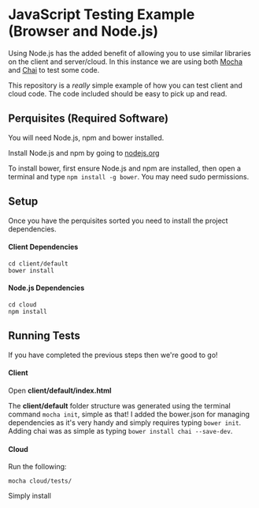 # JavaScript Testing Example (Browser and Node.js)

Using Node.js has the added benefit of allowing you to use similar libraries
on the client and server/cloud. In this instance we are using both
[Mocha](http://visionmedia.github.io/mocha/]) and
[Chai](http://chaijs.com/) to test some code.

This repository is a *really* simple example of how you can test client and
cloud code. The code included should be easy to pick up
and read.

## Perquisites (Required Software)
You will need Node.js, npm and bower installed.

Install Node.js and npm by going to [nodejs.org](http://nodejs.org/)

To install bower, first ensure Node.js and npm are installed, then open a
terminal and type ```npm install -g bower```. You may need sudo permissions.

## Setup
Once you have the perquisites sorted you need to install the project
dependencies.

#### Client Dependencies

```
cd client/default
bower install
```

#### Node.js Dependencies

```
cd cloud
npm install
```

## Running Tests
If you have completed the previous steps then we're good to go!

#### Client
Open __client/default/index.html__

The __client/default__ folder structure was generated using the terminal
command ```mocha init```, simple as that! I added the bower.json for managing
dependencies as it's very handy and simply requires typing ```bower init```.
Adding chai was as simple as typing ```bower install chai --save-dev```.

#### Cloud
Run the following:

```
mocha cloud/tests/
```

Simply install
